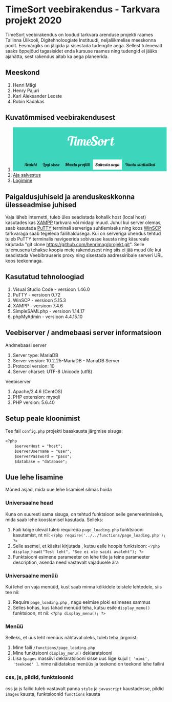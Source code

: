 # TimeSort veebirakendus - Tarkvara projekt 2020 
TimeSort veebirakendus on loodud tarkvara arenduse projekti raames Tallinna Ülikooli, Digitehnoloogiate Instituudi, neljaliikmelise meeskonna poolt. Eesmärgiks on jälgida ja sisestada tudengite aega. Sellest tulenevalt saaks õppejõud tagasisidet enda kursuse raames ning tudengid ei jääks ajahätta, sest rakendus aitab ka aega planeerida.

## Meeskond
1) Henri Mägi
2) Henry Pajuri
3) Karl Aleksander Leoste
4) Robin Kadakas

## Kuvatõmmised veebirakendusest
1) ![](images/kuvatommised/uusmenuu.png)
2) [Aja salvestus](https://github.com/henrimag/projekt/blob/master/images/Kuvat%C3%B5mmised/salvesta%20aega.png)
3) [Logimine](https://github.com/henrimag/projekt/blob/master/images/Kuvat%C3%B5mmised/logimine.png)


## Paigaldusjuhiseid ja arenduskeskkonna ülesseadmise juhised
Vaja läheb internetti, tuleb üles seadistada kohalik host (local host) kasutades kas [XAMPP](https://premium.wpmudev.org/blog/setting-up-xampp/) tarkvara või midagi muud. Juhul kui server olemas, saab kasutada [PuTTY](https://www.putty.org/) terminali serveriga suhtlemiseks ning koos [WinSCP](https://winscp.net/eng/download.php) tarkvaraga saab tegeleda failihaldusega. Kui on serveriga ühendus tehtud tuleb PuTTY terminalis navigeerida sobivasse kausta ning käsureale kirjutada "git clone https://github.com/henrimag/projekt.git". Selle tulemusena tehakse koopia meie rakendusest ning siis ei jää muud üle kui seadistada Veebibrauseris proxy ning sisestada aadressiribale serveri URL koos teekonnaga.


## Kasutatud tehnoloogiad
1) Visual Studio Code - versioon 1.46.0
2) PuTTY - versioon 0.72
3) WinSCP - versioon 5.15.3
4) XAMPP - versioon 7.4.6
5) SimpleSAMLphp - versioon 1.14.17
6) phpMyAdmin - versioon 4.4.15.10

## Veebiserver / andmebaasi server informatsioon
Andmebaasi server
1) Server type: MariaDB
2) Server version: 10.2.25-MariaDB - MariaDB Server
3) Protocol version: 10
4) Server charset: UTF-8 Unicode (utf8) 

Veebiserver
1) Apache/2.4.6 (CentOS)
2) PHP extension: mysqli
3) PHP version: 5.6.40

## Setup peale kloonimist

Tee fail `config.php` projekti baaskausta järgmise sisuga:
```
<?php
	$serverHost = "host";
	$serverUsername = "user";
	$serverPassword = "pass";
	$database = "database"; 
```


## Uue lehe lisamine

Mõned asjad, mida uue lehe lisamisel silmas hoida

### Universaalne head
Kuna <head></head> on suuresti sama sisuga, on tehtud funktsioon selle genereerimiseks, mida saab lehe koostamisel kasutada. Selleks:
1) Faili kõige üleval tuleb requireda `page_loading.php` funktsiooni kasutamist, nt nii: `<?php require('../../functions/page_loading.php'); ?>`
2) Selle asemel, et käsitsi kirjutada <head></head>, kutsu esile hoopis funktsioon: `<?php display_head("Test leht", "See ei ole saidi avaleht"); ?>`
3) Funktsiooni esimene parameeter on lehe title ja teine parameeter description, asenda need vastavalt vajadusele ära

### Universaalne menüü
Kui lehel on vaja menüüd, kust saab minna kõikidele teistele lehtedele, siis tee nii:
1) Require `page_loading.php` , nagu eelmise ploki esimeses sammus
2) Selles kohas, kus tahad menüüd teha, kutsu esile `display_menu()` funktsioon, nt nii: `<?php display_menu(); ?>`

### Menüü
Selleks, et uus leht menüüs nähtaval oleks, tuleb teha järgmist:
1) Mine faili `/functions/page_loading.php`
2) Mine funktsiooni `display_menu()` deklaratsiooni
3) Lisa `$pages` massiivi deklaratsiooni sisse uus liige kujul `[ 'nimi', 'teekond' ]`. nime näidatakse menüüs ja teekond on teekond lehe failini

### css, js, pildid, funktsioonid
css ja js failid tuleb vastavalt panna `style` ja `javascript` kaustadesse, pildid `images` kausta, funktsioonid `functions` kausta
